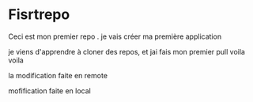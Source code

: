 # Fisrtrepo

  Ceci est mon premier repo .
  je vais créer ma première  application 


 je viens d'apprendre à cloner des repos, et jai fais mon premier pull
 voila voila 
 
 
 
 la modification faite en remote

  mofification faite en local